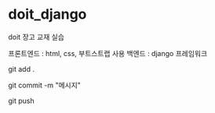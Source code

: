 # doit_django
doit 장고 교재 실습

프론트엔드 : html, css, 부트스트랩 사용
백엔드 : django 프레임워크

git add . 
<!-- add(추가) -->
git commit -m "메시지"
<!-- commit(변경된 내용 저장) "메시지"(어떤건지 설명) -->
git push
<!-- push(저장한 내용을 배포) -->